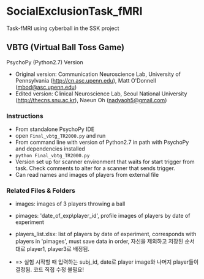 # SocialExclusionTask_fMRI
Task-fMRI using cyberball in the SSK project

## VBTG (Virtual Ball Toss Game)
PsychoPy (Python2.7) Version
* Original version: Communication Neuroscience Lab, University of Pennsylvania (http://cn.asc.upenn.edu), Matt O'Donnell (mbod@asc.upenn.edu)
* Edited version: Clinical Neuroscience Lab, Seoul National University (http://thecns.snu.ac.kr), Naeun Oh (nadyaoh5@gmail.com)

### Instructions
* From standalone PsychoPy IDE
* open `Final_vbtg_TR2000.py` and run
* From command line with version of Python2.7 in path with PsychoPy and dependencies installed
* `python Final_vbtg_TR2000.py`
* Version set up for scanner environment that waits for start trigger from task. Check comments to alter for a scanner that sends trigger.
* Can read names and images of players from external file

### Related Files & Folders
* images: images of 3 players throwing a ball
* pimages: 'date_of_exp\player_id', profile images of players by date of experiment
* players_list.xlsx: list of players by date of experiment, corresponds with players in 'pimages', must save data in order, 자신을 제외하고 저장된 순서대로 player1, player3로 배정됨.

* => 실험 시작할 때 입력하는 subj_id, date로 player image와 나머지 player들이 결정됨. 코드 직접 수정 불필요!
